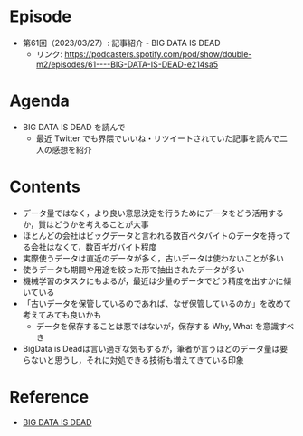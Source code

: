 # Episode

- 第61回（2023/03/27）: 記事紹介 - BIG DATA IS DEAD
  - リンク: https://podcasters.spotify.com/pod/show/double-m2/episodes/61----BIG-DATA-IS-DEAD-e214sa5

# Agenda

- BIG DATA IS DEAD を読んで
  - 最近 Twitter でも界隈でいいね・リツイートされていた記事を読んで二人の感想を紹介

# Contents

- データ量ではなく，より良い意思決定を行うためにデータをどう活用するか，質はどうかを考えることが大事
- ほとんどの会社はビッグデータと言われる数百ペタバイトのデータを持ってる会社はなくて，数百ギガバイト程度
- 実際使うデータは直近のデータが多く，古いデータは使わないことが多い
- 使うデータも期間や用途を絞った形で抽出されたデータが多い
- 機械学習のタスクにもよるが，最近は少量のデータでどう精度を出すかに傾いている
- 「古いデータを保管しているのであれば、なぜ保管しているのか」を改めて考えてみても良いかも
  - データを保存することは悪ではないが，保存する Why, What を意識すべき
- BigData is Deadは言い過ぎな気もするが，筆者が言うほどのデータ量は要らないと思うし，それに対処できる技術も増えてきている印象

# Reference

- [BIG DATA IS DEAD](https://motherduck.com/blog/big-data-is-dead/)
